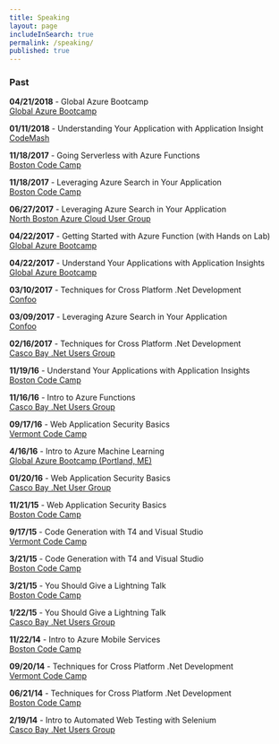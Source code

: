 ```yaml
---
title: Speaking
layout: page
includeInSearch: true
permalink: /speaking/
published: true
---
```


### Past
**04/21/2018** - Global Azure Bootcamp<br>
[Global Azure Bootcamp](https://www.meetup.com/CascoBayNUG/events/243859619/)

**01/11/2018** - Understanding Your Application with Application Insight<br>
[CodeMash](http://www.codemash.org/sessions/?id=6739)

**11/18/2017** - Going Serverless with Azure Functions<br>
[Boston Code Camp](https://www.bostoncodecamp.com/CC28/sessions/details/16513)

**11/18/2017** - Leveraging Azure Search in Your Application<br>
[Boston Code Camp](https://www.bostoncodecamp.com/CC28/sessions/details/16514)

**06/27/2017** - Leveraging Azure Search in Your Application<br>
[North Boston Azure Cloud User Group](https://www.meetup.com/North-Boston-Azure-Cloud-User-Group/events/239047186/)

**04/22/2017** - Getting Started with Azure Function (with Hands on Lab)<br>
[Global Azure Bootcamp](https://www.meetup.com/CascoBayNUG/events/236227762/)

**04/22/2017** - Understand Your Applications with Application Insights<br>
[Global Azure Bootcamp](https://www.meetup.com/CascoBayNUG/events/236227762/)

**03/10/2017** - Techniques for Cross Platform .Net Development<br>
[Confoo](https://confoo.ca/en/yul2017/session/techniques-for-cross-platform-net-development)

**03/09/2017** - Leveraging Azure Search in Your Application<br>
[Confoo](https://confoo.ca/en/yul2017/session/leveraging-azure-search-in-your-application) 

**02/16/2017** - Techniques for Cross Platform .Net Development<br>
[Casco Bay .Net Users Group](https://www.meetup.com/CascoBayNUG/events/237054977/)

**11/19/16** - Understand Your Applications with Application Insights<br>
[Boston Code Camp](http://www.bostoncodecamp.com/CC26/sessions/details/16391)

**11/16/16** - Intro to Azure Functions<br>
[Casco Bay .Net Users Group](http://www.meetup.com/CascoBayNUG/events/235116962/)

**09/17/16** - Web Application Security Basics <br>
<a href="http://vtcodecamp.org/2016/sessions#web-application-security-basics" target="_blank">Vermont Code Camp</a>

**4/16/16** - Intro to Azure Machine Learning  <br>
<a href="http://www.meetup.com/CascoBayNUG/events/227718749/" target="_blank">Global Azure Bootcamp (Portland, ME)</a> 

**01/20/16** - Web Application Security Basics <br>
<a href="http://www.meetup.com/CascoBayNUG/events/227717700/" target="_blank">Casco Bay .Net User Group</a>

**11/21/15** - Web Application Security Basics <br>
<a href="http://www.bostoncodecamp.com/CC24/sessions/details/15290" target="_blank">Boston Code Camp</a> 

**9/17/15** - Code Generation with T4 and Visual Studio <br>
<a href="http://vtcodecamp.org/2014/sessions" target="_blank">Vermont Code Camp</a>

**3/21/15** - Code Generation with T4 and Visual Studio <br>
<a href="http://www.bostoncodecamp.com/CC23/Schedule/Index" target="_blank">Boston Code Camp</a>

**3/21/15** - You Should Give a Lightning Talk <br>
<a href="http://www.bostoncodecamp.com/CC23/Schedule/Index" target="_blank">Boston Code Camp</a>

**1/22/15** - You Should Give a Lightning Talk <br>
<a href="http://cbnug.net/" target="_blank">Casco Bay .Net Users Group</a> 

**11/22/14** - Intro to Azure Mobile Services <br>
<a href="http://www.bostoncodecamp.com/CC22/Schedule/Index" target="_blank">Boston Code Camp</a>

**09/20/14** - Techniques for Cross Platform .Net Development <br>
<a href="http://vtcodecamp.org/2014/sessions" target="_blank">Vermont Code Camp</a> 

**06/21/14** - Techniques for Cross Platform .Net Development <br>
<a href="http://www.bostoncodecamp.com/CC21/Schedule/Index" target="_blank">Boston Code Camp</a>

**2/19/14** - Intro to Automated Web Testing with Selenium <br>
<a href="http://cbnug.net/" target="_blank">Casco Bay .Net Users Group</a>
